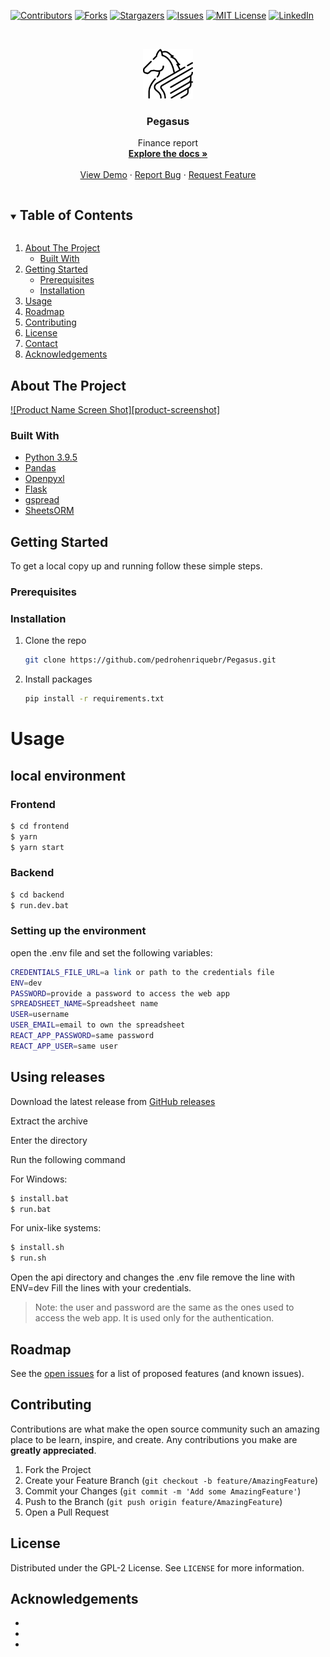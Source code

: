 [![Contributors][contributors-shield]][contributors-url]
[![Forks][forks-shield]][forks-url]
[![Stargazers][stars-shield]][stars-url]
[![Issues][issues-shield]][issues-url]
[![MIT License][license-shield]][license-url]
[![LinkedIn][linkedin-shield]][linkedin-url]



<!-- PROJECT LOGO -->
<br />
<p align="center">
  <a href="https://github.com/pedrohenriquebr/Pegasus">
    <img src="images/logo.png" alt="Logo" width="80" height="80">
  </a>

  <h3 align="center">Pegasus</h3>

  <p align="center">
    Finance report
    <br />
    <a href="https://github.com/pedrohenriquebr/Pegasus"><strong>Explore the docs »</strong></a>
    <br />
    <br />
    <a href="https://github.com/pedrohenriquebr/Pegasus">View Demo</a>
    ·
    <a href="https://github.com/pedrohenriquebr/Pegasus/issues">Report Bug</a>
    ·
    <a href="https://github.com/pedrohenriquebr/Pegasus/issues">Request Feature</a>
  </p>
</p>



<!-- TABLE OF CONTENTS -->
<details open="open">
  <summary><h2 style="display: inline-block">Table of Contents</h2></summary>
  <ol>
    <li>
      <a href="#about-the-project">About The Project</a>
      <ul>
        <li><a href="#built-with">Built With</a></li>
      </ul>
    </li>
    <li>
      <a href="#getting-started">Getting Started</a>
      <ul>
        <li><a href="#prerequisites">Prerequisites</a></li>
        <li><a href="#installation">Installation</a></li>
      </ul>
    </li>
    <li><a href="#usage">Usage</a></li>
    <li><a href="#roadmap">Roadmap</a></li>
    <li><a href="#contributing">Contributing</a></li>
    <li><a href="#license">License</a></li>
    <li><a href="#contact">Contact</a></li>
    <li><a href="#acknowledgements">Acknowledgements</a></li>
  </ol>
</details>



<!-- ABOUT THE PROJECT -->
## About The Project

[![Product Name Screen Shot][product-screenshot]](https://example.com)

### Built With

* [Python 3.9.5](https://www.python.org/downloads/release/python-395/)
* [Pandas](https://pandas.pydata.org/docs/getting_started/index.html)
* [Openpyxl](https://openpyxl.readthedocs.io/en/stable/)
* [Flask](https://flask.palletsprojects.com/en/2.0.x/)
* [gspread](https://docs.gspread.org/en/v4.0.1/)
* [SheetsORM](https://pypi.org/project/sheetsorm/)



<!-- GETTING STARTED -->
## Getting Started

To get a local copy up and running follow these simple steps.

### Prerequisites

### Installation

1. Clone the repo
   ```sh
   git clone https://github.com/pedrohenriquebr/Pegasus.git
   ```
2. Install packages
   ```sh
   pip install -r requirements.txt
   ```

# Usage

## local environment

### Frontend

```bash
$ cd frontend
$ yarn
$ yarn start
```

### Backend

```bash
$ cd backend
$ run.dev.bat
```

### Setting up the environment

open the .env file and set the following variables:

```bash
CREDENTIALS_FILE_URL=a link or path to the credentials file
ENV=dev
PASSWORD=provide a password to access the web app
SPREADSHEET_NAME=Spreadsheet name
USER=username
USER_EMAIL=email to own the spreadsheet
REACT_APP_PASSWORD=same password
REACT_APP_USER=same user
```


## Using releases

Download the latest release from [GitHub releases](https://github.com/pedrohenriquebr/Pegasus/releases)

Extract the archive

Enter the directory

Run the following command

For Windows:

```bash
$ install.bat
$ run.bat
```
For unix-like systems:

```bash
$ install.sh
$ run.sh
```

Open the api directory and changes the .env file 
remove the line with ENV=dev
Fill the lines with your credentials.

> Note: the user and password are the same as the ones used to access the web app. It is used only for the authentication.


<!-- ROADMAP -->
## Roadmap

See the [open issues](https://github.com/github_username/repo_name/issues) for a list of proposed features (and known issues).



<!-- CONTRIBUTING -->
## Contributing

Contributions are what make the open source community such an amazing place to be learn, inspire, and create. Any contributions you make are **greatly appreciated**.

1. Fork the Project
2. Create your Feature Branch (`git checkout -b feature/AmazingFeature`)
3. Commit your Changes (`git commit -m 'Add some AmazingFeature'`)
4. Push to the Branch (`git push origin feature/AmazingFeature`)
5. Open a Pull Request



<!-- LICENSE -->
## License

Distributed under the GPL-2 License. See `LICENSE` for more information.


<!-- ACKNOWLEDGEMENTS -->
## Acknowledgements

* []()
* []()
* []()



[contributors-shield]: https://img.shields.io/github/contributors/pedrohenriquebr/Pegasus.svg?style=for-the-badge
[contributors-url]: https://github.com/pedrohenriquebr/Pegasus/graphs/contributors
[forks-shield]: https://img.shields.io/github/forks/pedrohenriquebr/Pegasus.svg?style=for-the-badge
[forks-url]: https://github.com/pedrohenriquebr/Pegasus/network/members
[stars-shield]: https://img.shields.io/github/stars/pedrohenriquebr/Pegasus.svg?style=for-the-badge
[stars-url]: https://github.com/pedrohenriquebr/repo/stargazers
[issues-shield]: https://img.shields.io/github/issues/pedrohenriquebr/Pegasus.svg?style=for-the-badge
[issues-url]: https://github.com/pedrohenriquebr/Pegasus/issues
[license-shield]: https://img.shields.io/github/license/pedrohenriquebr/Pegasus.svg?style=for-the-badge
[license-url]: https://github.com/pedrohenriquebr/Pegasus/blob/master/LICENSE.txt
[linkedin-shield]: https://img.shields.io/badge/-LinkedIn-black.svg?style=for-the-badge&logo=linkedin&colorB=555
[linkedin-url]: https://linkedin.com/in/pedro-henrique-braga-da-silva
